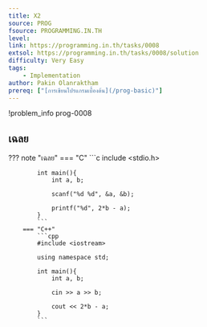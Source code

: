 ```yaml
---
title: X2
source: PROG
fsource: PROGRAMMING.IN.TH
level:
link: https://programming.in.th/tasks/0008
extsol: https://programming.in.th/tasks/0008/solution
difficulty: Very Easy
tags: 
    - Implementation
author: Pakin Olanraktham
prereq: ["[การเขียนโปรแกรมเบื้องต้น](/prog-basic)"]
---
```


!problem_info prog-0008

## เฉลย

??? note "เฉลย"
        === "C"
            ```c
            include <stdio.h>

            int main(){
                int a, b;

                scanf("%d %d", &a, &b);

                printf("%d", 2*b - a);
            }
            ```
        === "C++"
            ```cpp
            #include <iostream>

            using namespace std;

            int main(){
                int a, b;

                cin >> a >> b;

                cout << 2*b - a;
            }
            ```